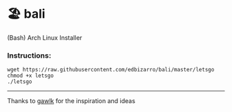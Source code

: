 # :beach_umbrella: bali

(Bash) Arch Linux Installer


### Instructions:

```shell
wget https://raw.githubusercontent.com/edbizarro/bali/master/letsgo
chmod +x letsgo
./letsgo
```

---

Thanks to [gawlk](https://github.com/gawlk/alis) for the inspiration and ideas
